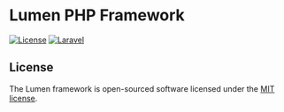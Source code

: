 # Lumen PHP Framework

[![License](https://img.shields.io/packagist/l/laravel/framework)](https://packagist.org/packages/laravel/lumen-framework)
[![Laravel](https://github.com/KnotHERE16/secretapi/actions/workflows/test.yml/badge.svg?branch=master)](https://github.com/KnotHERE16/secretapi/actions/workflows/test.yml)

## License

The Lumen framework is open-sourced software licensed under the [MIT license](https://opensource.org/licenses/MIT).
